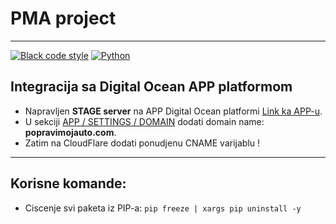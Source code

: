 # PMA project

--- 

[![Black code style](https://img.shields.io/badge/code%20style-black-000000.svg)](https://github.com/ambv/black)
[![Python](https://img.shields.io/badge/python-3.11.0-blue.svg?&logo=python)
](https://github.com/ambv/black)

## Integracija sa Digital Ocean APP platformom

- Napravljen **STAGE server** na APP Digital Ocean platformi [Link ka APP-u](https://pma-app-k89y6.ondigitalocean.app/).
- U
  sekciji [APP / SETTINGS / DOMAIN](https://cloud.digitalocean.com/apps/8058ee2c-a1c4-420f-bb1c-534672111037/settings?i=8d2545)
  dodati domain name: **popravimojauto.com**.
- Zatim na CloudFlare dodati ponudjenu CNAME varijablu !  

---

## Korisne komande:
- Ciscenje svi paketa iz PIP-a: ```pip freeze | xargs pip uninstall -y```
